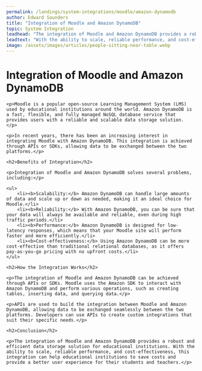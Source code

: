 ```yaml
---
permalink: /landings/system-integrations/moodle/amazon-dynamodb
author: Edward Saunders
title: "Integration of Moodle and Amazon DynamoDB"
topic: System Integration
leadhead: "The integration of Moodle and Amazon DynamoDB provides a robust and efficient data storage solution for educational institutions"
leadtext: "With the ability to scale, reliable performance, and cost-effectiveness, this integration can help educational institutions to save costs and provide a better user experience for their students and teachers."
image: /assets/images/articles/people-sitting-near-table.webp
---
```

<div class="arttext">	<h1>Integration of Moodle and Amazon DynamoDB</h1>

	<p>Moodle is a popular open-source Learning Management System (LMS) used by educational institutions around the world. Amazon DynamoDB is a fast, flexible, and fully managed NoSQL database service that provides users with a reliable and scalable data storage solution. </p>

	<p>In recent years, there has been an increasing interest in integrating Moodle with Amazon DynamoDB. This integration is achieved through APIs or SDKs, allowing data to be exchanged between the two platforms.</p>

	<h2>Benefits of Integration</h2>

	<p>Integration of Moodle and Amazon DynamoDB solves several problems, including:</p>

	<ul>
		<li><b>Scalability:</b> Amazon DynamoDB can handle large amounts of data and scale up or down as needed, making it an ideal choice for Moodle.</li>
		<li><b>Reliability:</b> With Amazon DynamoDB, you can be sure that your data will always be available and reliable, even during high traffic periods.</li>
		<li><b>Performance:</b> Amazon DynamoDB is designed for low-latency responses, which means that your Moodle site will perform faster and more efficiently.</li>
		<li><b>Cost-effectiveness:</b> Using Amazon DynamoDB can be more cost-effective than traditional relational databases, as it offers pay-as-you-go pricing with no upfront costs.</li>
	</ul>

	<h2>How the Integration Works</h2>

	<p>The integration of Moodle and Amazon DynamoDB can be achieved through APIs or SDKs. Moodle uses the Amazon SDK to interact with Amazon DynamoDB and perform various operations, such as creating tables, inserting data, and querying data.</p>

	<p>APIs are used to build the integration between Moodle and Amazon DynamoDB, allowing data to be exchanged seamlessly between the two platforms. Developers can use APIs to create custom integrations that suit their specific needs.</p>

	<h2>Conclusion</h2>

	<p>The integration of Moodle and Amazon DynamoDB provides a robust and efficient data storage solution for educational institutions. With the ability to scale, reliable performance, and cost-effectiveness, this integration can help educational institutions to save costs and provide a better user experience for their students and teachers.</p>

</div>